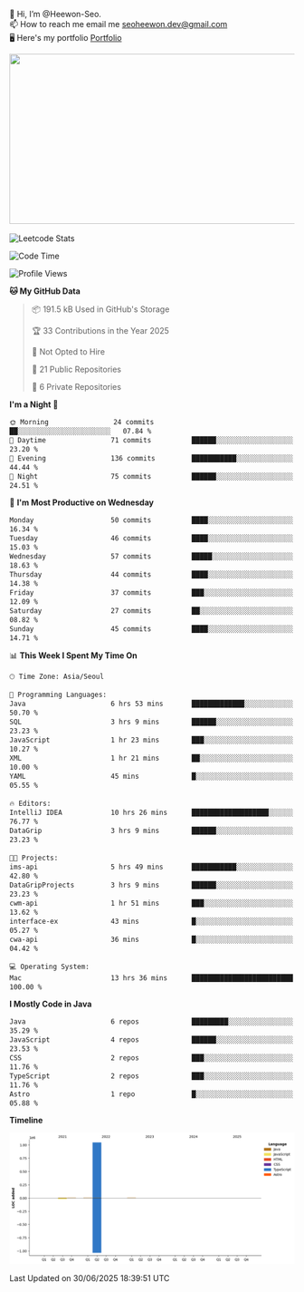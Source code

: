 👋 Hi, I’m @Heewon-Seo.  
📫 How to reach me email me seoheewon.dev@gmail.com   
🖥 Here's my portfolio [Portfolio](https://haileynotes.notion.site/HEEWON-SEO-f98fe97412ee4a6a94fd24fe6832f84c)

<a href="https://github.com/devxb/gitanimals">
<img
  src="https://render.gitanimals.org/farms/Heewon-Seo"
  width="600"
  height="300"
/>
</a>

![Leetcode Stats](https://leetcode.card.workers.dev/?username=Heewon-Seo)

 <!--START_SECTION:waka-->
![Code Time](http://img.shields.io/badge/Code%20Time-2%2C183%20hrs%2024%20mins-blue)

![Profile Views](http://img.shields.io/badge/Profile%20Views-0-blue)

**🐱 My GitHub Data** 

> 📦 191.5 kB Used in GitHub's Storage 
 > 
> 🏆 33 Contributions in the Year 2025
 > 
> 🚫 Not Opted to Hire
 > 
> 📜 21 Public Repositories 
 > 
> 🔑 6 Private Repositories 
 > 
**I'm a Night 🦉** 

```text
🌞 Morning                24 commits          ██░░░░░░░░░░░░░░░░░░░░░░░   07.84 % 
🌆 Daytime                71 commits          ██████░░░░░░░░░░░░░░░░░░░   23.20 % 
🌃 Evening                136 commits         ███████████░░░░░░░░░░░░░░   44.44 % 
🌙 Night                  75 commits          ██████░░░░░░░░░░░░░░░░░░░   24.51 % 
```
📅 **I'm Most Productive on Wednesday** 

```text
Monday                   50 commits          ████░░░░░░░░░░░░░░░░░░░░░   16.34 % 
Tuesday                  46 commits          ████░░░░░░░░░░░░░░░░░░░░░   15.03 % 
Wednesday                57 commits          █████░░░░░░░░░░░░░░░░░░░░   18.63 % 
Thursday                 44 commits          ████░░░░░░░░░░░░░░░░░░░░░   14.38 % 
Friday                   37 commits          ███░░░░░░░░░░░░░░░░░░░░░░   12.09 % 
Saturday                 27 commits          ██░░░░░░░░░░░░░░░░░░░░░░░   08.82 % 
Sunday                   45 commits          ████░░░░░░░░░░░░░░░░░░░░░   14.71 % 
```


📊 **This Week I Spent My Time On** 

```text
🕑︎ Time Zone: Asia/Seoul

💬 Programming Languages: 
Java                     6 hrs 53 mins       █████████████░░░░░░░░░░░░   50.70 % 
SQL                      3 hrs 9 mins        ██████░░░░░░░░░░░░░░░░░░░   23.23 % 
JavaScript               1 hr 23 mins        ███░░░░░░░░░░░░░░░░░░░░░░   10.27 % 
XML                      1 hr 21 mins        ██░░░░░░░░░░░░░░░░░░░░░░░   10.00 % 
YAML                     45 mins             █░░░░░░░░░░░░░░░░░░░░░░░░   05.55 % 

🔥 Editors: 
IntelliJ IDEA            10 hrs 26 mins      ███████████████████░░░░░░   76.77 % 
DataGrip                 3 hrs 9 mins        ██████░░░░░░░░░░░░░░░░░░░   23.23 % 

🐱‍💻 Projects: 
ims-api                  5 hrs 49 mins       ███████████░░░░░░░░░░░░░░   42.80 % 
DataGripProjects         3 hrs 9 mins        ██████░░░░░░░░░░░░░░░░░░░   23.23 % 
cwm-api                  1 hr 51 mins        ███░░░░░░░░░░░░░░░░░░░░░░   13.62 % 
interface-ex             43 mins             █░░░░░░░░░░░░░░░░░░░░░░░░   05.27 % 
cwa-api                  36 mins             █░░░░░░░░░░░░░░░░░░░░░░░░   04.42 % 

💻 Operating System: 
Mac                      13 hrs 36 mins      █████████████████████████   100.00 % 
```

**I Mostly Code in Java** 

```text
Java                     6 repos             █████████░░░░░░░░░░░░░░░░   35.29 % 
JavaScript               4 repos             ██████░░░░░░░░░░░░░░░░░░░   23.53 % 
CSS                      2 repos             ███░░░░░░░░░░░░░░░░░░░░░░   11.76 % 
TypeScript               2 repos             ███░░░░░░░░░░░░░░░░░░░░░░   11.76 % 
Astro                    1 repo              █░░░░░░░░░░░░░░░░░░░░░░░░   05.88 % 
```



**Timeline**

![Lines of Code chart](https://raw.githubusercontent.com/Heewon-Seo/Heewon-Seo/main/assets/bar_graph.png)


 Last Updated on 30/06/2025 18:39:51 UTC
<!--END_SECTION:waka-->

